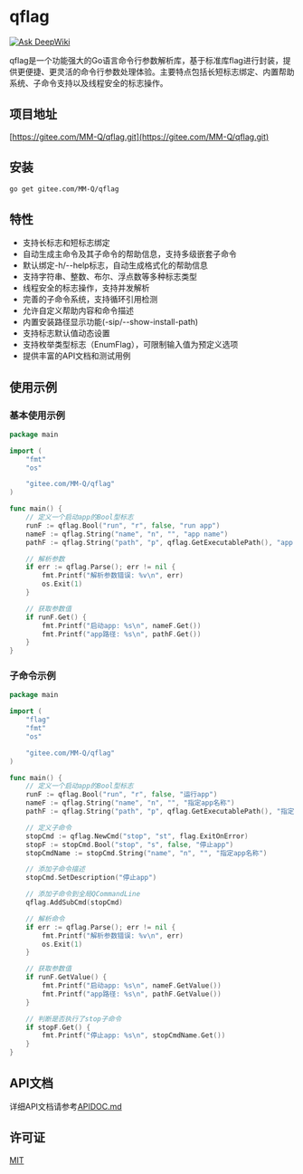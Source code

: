 # qflag

[![Ask DeepWiki](https://deepwiki.com/badge.svg)](https://deepwiki.com/QiaoMuDe/qflag)

qflag是一个功能强大的Go语言命令行参数解析库，基于标准库flag进行封装，提供更便捷、更灵活的命令行参数处理体验。主要特点包括长短标志绑定、内置帮助系统、子命令支持以及线程安全的标志操作。

## 项目地址

[https://gitee.com/MM-Q/qflag.git](https://gitee.com/MM-Q/qflag.git)

## 安装

```bash
go get gitee.com/MM-Q/qflag
```

## 特性

- 支持长标志和短标志绑定
- 自动生成主命令及其子命令的帮助信息，支持多级嵌套子命令
- 默认绑定-h/--help标志，自动生成格式化的帮助信息
- 支持字符串、整数、布尔、浮点数等多种标志类型
- 线程安全的标志操作，支持并发解析
- 完善的子命令系统，支持循环引用检测
- 允许自定义帮助内容和命令描述
- 内置安装路径显示功能(-sip/--show-install-path)
- 支持标志默认值动态设置
- 支持枚举类型标志（EnumFlag），可限制输入值为预定义选项
- 提供丰富的API文档和测试用例

## 使用示例
### 基本使用示例

```go
package main

import (
	"fmt"
	"os"

	"gitee.com/MM-Q/qflag"
)

func main() {
	// 定义一个启动app的Bool型标志
	runF := qflag.Bool("run", "r", false, "run app")
	nameF := qflag.String("name", "n", "", "app name")
	pathF := qflag.String("path", "p", qflag.GetExecutablePath(), "app path")

	// 解析参数
	if err := qflag.Parse(); err != nil {
		fmt.Printf("解析参数错误: %v\n", err)
		os.Exit(1)
	}

	// 获取参数值
	if runF.Get() {
		fmt.Printf("启动app: %s\n", nameF.Get())
		fmt.Printf("app路径: %s\n", pathF.Get())
	}
}

```

### 子命令示例

```go
package main

import (
	"flag"
	"fmt"
	"os"

	"gitee.com/MM-Q/qflag"
)

func main() {
	// 定义一个启动app的Bool型标志
	runF := qflag.Bool("run", "r", false, "运行app")
	nameF := qflag.String("name", "n", "", "指定app名称")
	pathF := qflag.String("path", "p", qflag.GetExecutablePath(), "指定app路径")

	// 定义子命令
	stopCmd := qflag.NewCmd("stop", "st", flag.ExitOnError)
	stopF := stopCmd.Bool("stop", "s", false, "停止app")
	stopCmdName := stopCmd.String("name", "n", "", "指定app名称")

	// 添加子命令描述
	stopCmd.SetDescription("停止app")

	// 添加子命令到全局QCommandLine
	qflag.AddSubCmd(stopCmd)

	// 解析命令
	if err := qflag.Parse(); err != nil {
		fmt.Printf("解析参数错误: %v\n", err)
		os.Exit(1)
	}

	// 获取参数值
	if runF.GetValue() {
		fmt.Printf("启动app: %s\n", nameF.GetValue())
		fmt.Printf("app路径: %s\n", pathF.GetValue())
	}

	// 判断是否执行了stop子命令
	if stopF.Get() {
		fmt.Printf("停止app: %s\n", stopCmdName.Get())
	}
}
```

## API文档

详细API文档请参考[APIDOC.md](APIDOC.md)

## 许可证

[MIT](LICENSE)